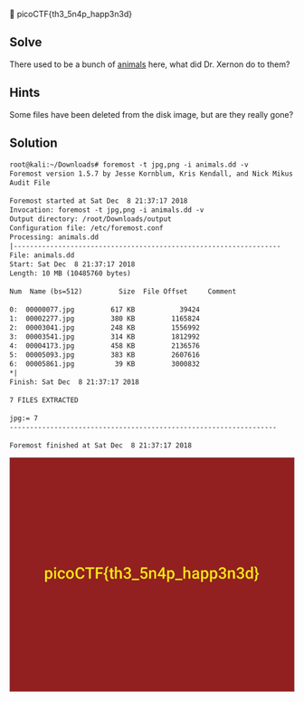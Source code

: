 :checkered_flag: picoCTF{th3_5n4p_happ3n3d}

## Solve
There used to be a bunch of [animals](https://2018shell.picoctf.com/static/5d982298cdb725f9e23c6f25c8a37411/animals.dd) here, what did Dr. Xernon do to them?

## Hints
Some files have been deleted from the disk image, but are they really gone?

## Solution
```
root@kali:~/Downloads# foremost -t jpg,png -i animals.dd -v
Foremost version 1.5.7 by Jesse Kornblum, Kris Kendall, and Nick Mikus
Audit File

Foremost started at Sat Dec  8 21:37:17 2018
Invocation: foremost -t jpg,png -i animals.dd -v
Output directory: /root/Downloads/output
Configuration file: /etc/foremost.conf
Processing: animals.dd
|------------------------------------------------------------------
File: animals.dd
Start: Sat Dec  8 21:37:17 2018
Length: 10 MB (10485760 bytes)

Num	 Name (bs=512)	       Size	 File Offset	 Comment

0:	00000077.jpg 	     617 KB 	      39424
1:	00002277.jpg 	     380 KB 	    1165824
2:	00003041.jpg 	     248 KB 	    1556992
3:	00003541.jpg 	     314 KB 	    1812992
4:	00004173.jpg 	     458 KB 	    2136576
5:	00005093.jpg 	     383 KB 	    2607616
6:	00005861.jpg 	      39 KB 	    3000832
*|
Finish: Sat Dec  8 21:37:17 2018

7 FILES EXTRACTED

jpg:= 7
------------------------------------------------------------------

Foremost finished at Sat Dec  8 21:37:17 2018
```

![1](https://raw.githubusercontent.com/shoulderhu/wordpress/master/picoCTF/2018/Forensics/Recovering%20From%20the%20Snap/output/jpg/00005861.jpg)
